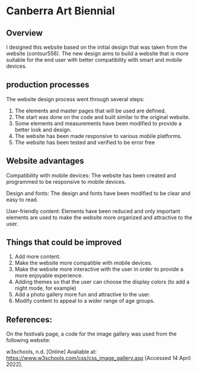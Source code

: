 # Canberra Art Biennial
 
## Overview
 
I designed this website based on the initial design that was taken from the website (contour556). The new design aims to build a website that is more suitable for the end user with better compatibility with smart and mobile devices.
 
## production processes
 
The website design process went through several steps:
 
1. The elements and master pages that will be used are defined.
2. The start was done on the code and built similar to the original website.
3. Some elements and measurements have been modified to provide a better look and design.
4. The website has been made responsive to various mobile platforms.
5. The website has been tested and verified to be error free
 
## Website advantages
 
Compatibility with mobile devices: The website has been created and programmed to be responsive to mobile devices.
 
Design and fonts: The design and fonts have been modified to be clear and easy to read.
 
User-friendly content: Elements have been reduced and only important elements are used to make the website more organized and attractive to the user.
 
## Things that could be improved
 
1. Add more content.
2. Make the website more compatible with mobile devices.
3. Make the website more interactive with the user in order to provide a more enjoyable experience.
4. Adding themes so that the user can choose the display colors (to add a night mode, for example)
5. Add a photo gallery more fun and attractive to the user.
6. Modify content to appeal to a wider range of age groups.
 
## References:
 
On the festivals page, a code for the image gallery was used from the following website:
 
w3schools, n.d. [Online]
Available at: https://www.w3schools.com/css/css_image_gallery.asp
[Accessed 14 April 2022].
 
